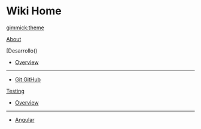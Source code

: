 <!--
  -- Name of your wiki
  -- Do NOT remove the leading `#` character.
  -->

# Wiki Home


<!--
  -- Default theme
  -- (Read: http://dynalon.github.io/mdwiki/#!customizing.md#Theme_chooser)
  -->

[gimmick:theme](spacelab)


<!--
  -- Navigation
  -- (Read: http://dynalon.github.io/mdwiki/#!quickstart.md#Adding_a_navigation)
  -->


[About](./index.md)

[Desarrollo()

  * [Overview](pages/desarrollo.md)
  - - - -
  * [Git GitHub](pages/git-github.md)


[Testing]()

  * [Overview](pages/testing.md)
  - - - -
  * [Angular](pages/angular-testing.md)

<!--
  -- Change the Language
  -- Could be useful when there's more than one language wiki.
  -->

<!--
[Change the Language]()

  * [English (United States)](/en_US/)
  * [English (United Kingdom)](/en_GB/)
  * [Italian](/it/)
-->

<!--
  -- Let the user choose a theme
  -- (Read: http://dynalon.github.io/mdwiki/#!quickstart.md#Adding_a_navigation)
  -->

<!--
[gimmick:themechooser](Choose theme)
-->
